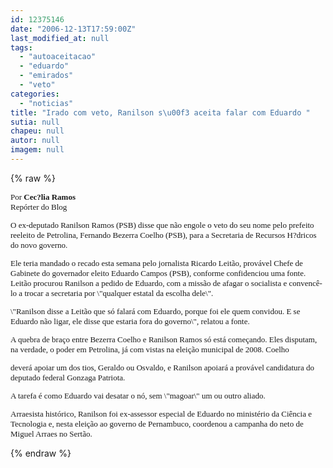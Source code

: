 ```yaml
---
id: 12375146
date: "2006-12-13T17:59:00Z"
last_modified_at: null
tags:
  - "autoaceitacao"
  - "eduardo"
  - "emirados"
  - "veto"
categories:
  - "noticias"
title: "Irado com veto, Ranilson s\u00f3 aceita falar com Eduardo "
sutia: null
chapeu: null
autor: null
imagem: null
---
```

{% raw %}
<p><FONT size=2></p>
<p><P></p>
<p><P><FONT face=Verdana></FONT></P><FONT face=Verdana>Por <B>Cec?lia Ramos</B><BR>Repórter do Blog</FONT> </p>
<p><P></P></p>
<p><P><FONT face=Verdana>O ex-deputado Ranilson Ramos (PSB) disse que não engole o veto do seu nome pelo prefeito reeleito de Petrolina, Fernando Bezerra Coelho (PSB), para a Secretaria de Recursos H?dricos do novo governo. </FONT></P></p>
<p><P><FONT face=Verdana>Ele teria mandado o recado esta semana pelo jornalista Ricardo Leitão, provável Chefe de Gabinete do governador eleito Eduardo Campos (PSB), conforme confidenciou uma fonte. Leitão procurou Ranilson a pedido de Eduardo, com a missão de afagar o socialista e convencê-lo a trocar a secretaria por \"qualquer estatal da escolha dele\".</FONT></P></p>
<p><P><FONT face=Verdana>\"Ranilson disse a Leitão que só falará com Eduardo, porque foi ele quem convidou. E se Eduardo não ligar, ele disse que estaria fora do governo\", relatou a fonte.</FONT></P></p>
<p><P><FONT face=Verdana>A quebra de braço entre Bezerra Coelho e Ranilson Ramos só está começando. Eles disputam, na verdade, o poder em Petrolina, já com vistas na eleição municipal de 2008. Coelho</p>
<p> deverá apoiar um dos tios, Geraldo ou Osvaldo, e Ranilson apoiará a provável candidatura do deputado federal Gonzaga Patriota. </FONT></P></p>
<p><P><FONT face=Verdana>A tarefa é como Eduardo vai desatar o nó, sem \"magoar\" um ou outro aliado. </FONT></P></p>
<p><P><FONT face=Verdana>Arraesista histórico, Ranilson foi ex-assessor especial de Eduardo no ministério da Ciência e Tecnologia e, nesta eleição ao governo de Pernambuco, coordenou a campanha do neto de Miguel Arraes no Sertão.</FONT></P></FONT> </p>
{% endraw %}